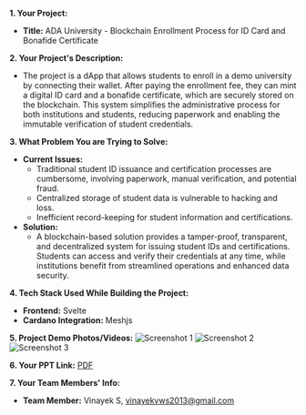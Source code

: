 **1. Your Project:**

- **Title:** ADA University - Blockchain Enrollment Process for ID Card and Bonafide Certificate

**2. Your Project's Description:**

- The project is a dApp that allows students to enroll in a demo university by connecting their wallet. After paying the enrollment fee, they can mint a digital ID card and a bonafide certificate, which are securely stored on the blockchain. This system simplifies the administrative process for both institutions and students, reducing paperwork and enabling the immutable verification of student credentials.

**3. What Problem You are Trying to Solve:**

- **Current Issues:**
  - Traditional student ID issuance and certification processes are cumbersome, involving paperwork, manual verification, and potential fraud.
  - Centralized storage of student data is vulnerable to hacking and loss.
  - Inefficient record-keeping for student information and certifications.
- **Solution:**
  - A blockchain-based solution provides a tamper-proof, transparent, and decentralized system for issuing student IDs and certifications. Students can access and verify their credentials at any time, while institutions benefit from streamlined operations and enhanced data security.

**4. Tech Stack Used While Building the Project:**

- **Frontend:** Svelte
- **Cardano Integration:** Meshjs

**5. Project Demo Photos/Videos:**
![Screenshot 1](https://i.postimg.cc/Prd3RW1c/Screenshot-2024-09-26-000804.png)
![Screenshot 2](https://i.postimg.cc/m2VXfPwr/Screenshot-2024-09-26-001125.png)
![Screenshot 3](https://i.postimg.cc/RC7pdsJK/Screenshot-2024-09-26-001140.png)

**6. Your PPT Link:**
[PDF](./adauniv.pdf)

**7. Your Team Members' Info:**

- **Team Member:** Vinayek S, vinayekvws2013@gmail.com
